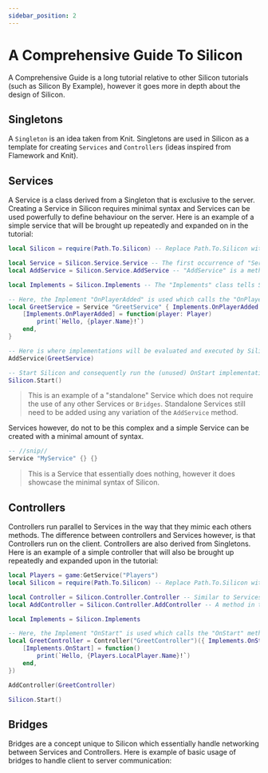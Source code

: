 ```yaml
---
sidebar_position: 2
---
```


# A Comprehensive Guide To Silicon
A Comprehensive Guide is a long tutorial relative to other Silicon tutorials (such as Silicon By Example), however it goes more in depth about the design of Silicon.

## Singletons
A `Singleton` is an idea taken from Knit.
Singletons are used in Silicon as a template for creating `Services` and `Controllers` (ideas inspired from Flamework and Knit).

## Services
A Service is a class derived from a Singleton that is exclusive to the server.
Creating a Service in Silicon requires minimal syntax and Services can be used powerfully to define behaviour on the server.
Here is an example of a simple service that will be brought up repeatedly and expanded on in the tutorial:

```lua
local Silicon = require(Path.To.Silicon) -- Replace Path.To.Silicon with the actual Silicon path (preferably absolute).

local Service = Silicon.Service.Service -- The first occurrence of "Service" is a table that holds public methods in the Service class, the second occurrence of "Service" is the method that creates a new Service.
local AddService = Silicon.Service.AddService -- "AddService" is a method that tells Silicon to add a service and execute its Implementations.

local Implements = Silicon.Implements -- The "Implements" class tells Silicon to hook to certain methods in a Singleton to run them under certain conditions, essentially "implementing" certain methods.

-- Here, the Implement "OnPlayerAdded" is used which calls the "OnPlayerAdded" method of the Service when a new player joins the experience.
local GreetService = Service "GreetService" { Implements.OnPlayerAdded } {
	[Implements.OnPlayerAdded] = function(player: Player)
		print(`Hello, {player.Name}!`)
	end,
}

-- Here is where implementations will be evaluated and executed by Silicon.
AddService(GreetService)

-- Start Silicon and consequently run the (unused) OnStart implementation.
Silicon.Start()
```
> This is an example of a "standalone" Service which does not require the use of any other Services or `Bridges`.
> Standalone Services still need to be added using any variation of the `AddService` method.

Services however, do not to be this complex and a simple Service can be created with a minimal amount of syntax.

```lua
-- //snip//
Service "MyService" {} {}
```
> This is a Service that essentially does nothing, however it does showcase the minimal syntax of Silicon.

## Controllers
Controllers run parallel to Services in the way that they mimic each others methods.
The difference between controllers and Services however, is that Controllers run on the client.
Controllers are also derived from Singletons.
Here is an example of a simple controller that will also be brought up repeatedly and expanded upon in the tutorial:

```lua
local Players = game:GetService("Players")
local Silicon = require(Path.To.Silicon) -- Replace Path.To.Silicon with the actual Silicon path (preferably absolute).

local Controller = Silicon.Controller.Controller -- Similar to Services, Controllers are contained in the Controller table under Silicon.
local AddController = Silicon.Controller.AddController -- A method in the Controller table equivalent to AddService on the server.

local Implements = Silicon.Implements

-- Here, the Implement "OnStart" is used which calls the "OnStart" method of the Controller when Silicon starts on the client.
local GreetController = Controller("GreetController")({ Implements.OnStart })({
	[Implements.OnStart] = function()
		print(`Hello, {Players.LocalPlayer.Name}!`)
	end,
})

AddController(GreetController)

Silicon.Start()
```

## Bridges
Bridges are a concept unique to Silicon which essentially handle networking between Services and Controllers.
Here is example of basic usage of bridges to handle client to server communication:
